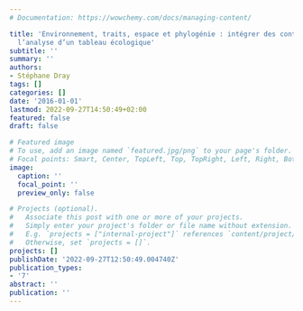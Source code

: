 ```yaml
---
# Documentation: https://wowchemy.com/docs/managing-content/

title: 'Environnement, traits, espace et phylogénie : intégrer des contraintes dans
  l’analyse d’un tableau écologique'
subtitle: ''
summary: ''
authors:
- Stéphane Dray
tags: []
categories: []
date: '2016-01-01'
lastmod: 2022-09-27T14:50:49+02:00
featured: false
draft: false

# Featured image
# To use, add an image named `featured.jpg/png` to your page's folder.
# Focal points: Smart, Center, TopLeft, Top, TopRight, Left, Right, BottomLeft, Bottom, BottomRight.
image:
  caption: ''
  focal_point: ''
  preview_only: false

# Projects (optional).
#   Associate this post with one or more of your projects.
#   Simply enter your project's folder or file name without extension.
#   E.g. `projects = ["internal-project"]` references `content/project/deep-learning/index.md`.
#   Otherwise, set `projects = []`.
projects: []
publishDate: '2022-09-27T12:50:49.004740Z'
publication_types:
- '7'
abstract: ''
publication: ''
---
```

